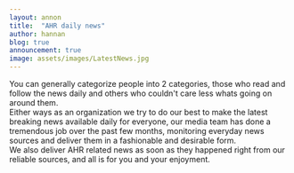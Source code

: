```yaml
---
layout: annon
title:  "AHR daily news"
author: hannan
blog: true
announcement: true
image: assets/images/LatestNews.jpg
---
```


You can generally categorize people into 2 categories, those who read and follow the news daily and others who couldn't care less whats going on around them.  
Either ways as an organization we try to do our best to make the latest breaking news available daily for everyone, our media team has done a tremendous  job over the past few months, monitoring everyday news sources and deliver them in a fashionable and desirable form.  
We also deliver AHR related news as soon as they happened right from our reliable sources, and all is for you and your enjoyment. 
